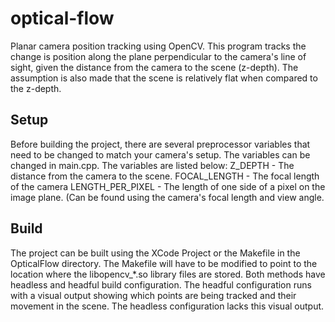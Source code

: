 optical-flow
============

Planar camera position tracking using OpenCV. This program tracks the change is position along the plane perpendicular to the camera's line of sight, given the distance from the camera to the scene (z-depth). The assumption is also made that the scene is relatively flat when compared to the z-depth.

Setup
-----

Before building the project, there are several preprocessor variables that need to be changed to match your camera's setup. The variables can be changed in main.cpp. The variables are listed below:
Z_DEPTH           - The distance from the camera to the scene.
FOCAL_LENGTH      - The focal length of the camera
LENGTH_PER_PIXEL  - The length of one side of a pixel on the image plane. (Can be found using the camera's focal length and view angle.


Build
-----

The project can be built using the XCode Project or the Makefile in the OpticalFlow directory. The Makefile will have to be modified to point to the location where the libopencv_*.so library files are stored. Both methods have headless and headful build configuration. The headful configuration runs with a visual output showing which points are being tracked and their movement in the scene. The headless configuration lacks this visual output.
